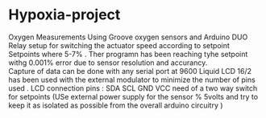 # Hypoxia-project
Oxygen Measurements Using Groove oxygen sensors and Arduino DUO
Relay setup for switching the actuator speed according to setpoint 
Setpoints  where 5-7% . Ther programn has been reaching tyhe setpoint withg 0.001% error due to sensor resolution and accurancy.\
Capture of data can be done with any serial port at 9600
Liquid LCD 16/2 has been used with the external modulator to minimize the number of pins used . 
LCD connection pins : SDA SCL GND VCC 
need of a two way switch for setpoints 
(USe external power supply for the sensor %  5volts and try to keep it as isolated as possible from the overall arduino circuitry )
